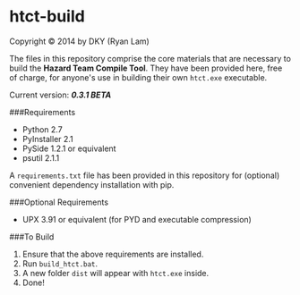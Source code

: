 htct-build
==========

Copyright © 2014 by DKY (Ryan Lam)

The files in this repository comprise the core materials that are necessary to 
build the __Hazard Team Compile Tool__. They have been provided here, free of 
charge, for anyone's use in building their own `htct.exe` executable.


Current version: ___0.3.1 BETA___


###Requirements
* Python 2.7
* PyInstaller 2.1
* PySide 1.2.1 or equivalent
* psutil 2.1.1

A `requirements.txt` file has been provided in this repository for (optional) 
convenient dependency installation with pip.

###Optional Requirements
* UPX 3.91 or equivalent (for PYD and executable compression)

###To Build
1. Ensure that the above requirements are installed.
2. Run `build_htct.bat`.
3. A new folder `dist` will appear with `htct.exe` inside.
4. Done!
